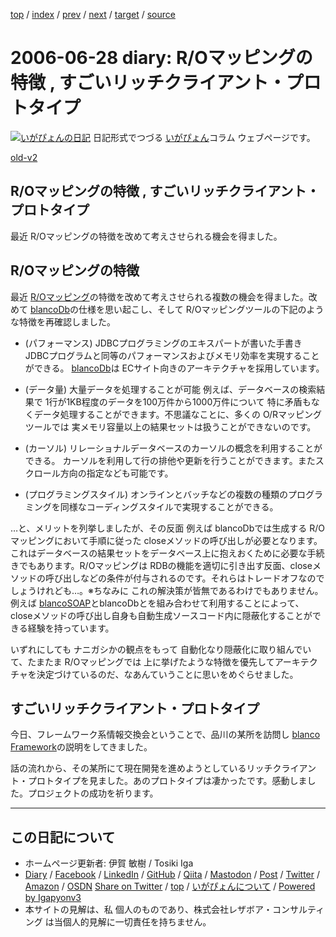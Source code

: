 [top](../index.html) 
 / [index](index.html) 
 / [prev](ig060626.html) 
 / [next](ig060702.html) 
 / [target](https://www.igapyon.jp/igapyon/diary/2006/ig060628.html) 
 / [source](https://github.com/igapyon/diary/blob/master/2006/ig060628.src.md) 

2006-06-28 diary: R/Oマッピングの特徴 , すごいリッチクライアント・プロトタイプ
=====================================================================================================
[![いがぴょんの日記](https://www.igapyon.jp/igapyon/diary/images/iga202308_64.jpg "いがぴょん")](https://www.igapyon.jp/igapyon/diary/memo/memoigapyon.html) 日記形式でつづる [いがぴょん](https://www.igapyon.jp/igapyon/diary/memo/memoigapyon.html)コラム ウェブページです。

[old-v2](ig060628-orig.html)

## R/Oマッピングの特徴 , すごいリッチクライアント・プロトタイプ

最近 R/Oマッピングの特徴を改めて考えさせられる機会を得ました。


## R/Oマッピングの特徴

最近 [R/Oマッピング](https://www.igapyon.jp/igapyon/diary/keyword/romap.html)の特徴を改めて考えさせられる複数の機会を得ました。改めて [blancoDb](https://www.igapyon.jp/blanco/blancodb.html)の仕様を思い起こし、そして
R/Oマッピングツールの下記のような特徴を再確認しました。

* (パフォーマンス) JDBCプログラミングのエキスパートが書いた手書きJDBCプログラムと同等のパフォーマンスおよびメモリ効率を実現することができる。
  [blancoDb](https://www.igapyon.jp/blanco/blancodb.html)は ECサイト向きのアーキテクチャを採用しています。
  
* (データ量) 大量データを処理することが可能
  例えば、データベースの検索結果で 1行が1KB程度のデータを100万件から1000万件について 特に矛盾もなくデータ処理することができます。不思議なことに、多くの
  O/Rマッピングツールでは 実メモリ容量以上の結果セットは扱うことができないのです。
  
* (カーソル) リレーショナルデータベースのカーソルの概念を利用することができる。
  カーソルを利用して行の排他や更新を行うことができます。またスクロール方向の指定なども可能です。
  
* (プログラミングスタイル) オンラインとバッチなどの複数の種類のプログラミングを同様なコーディングスタイルで実現することができる。

…と、メリットを列挙しましたが、その反面 例えば blancoDbでは生成する R/Oマッピングにおいて手順に従った closeメソッドの呼び出しが必要となります。これはデータベースの結果セットをデータベース上に抱えおくために必要な手続きでもあります。R/Oマッピングは
RDBの機能を適切に引き出す反面、closeメソッドの呼び出しなどの条件が付与されるのです。それらはトレードオフなのでしょうけれども…。※ちなみに これの解決策が皆無であるわけでもありません。例えば [blancoSOAP](https://www.igapyon.jp/blanco/blancosoap.html)とblancoDbとを組み合わせて利用することによって、closeメソッドの呼び出し自身も自動生成ソースコード内に隠蔽化することができる経験を持っています。

いずれにしても ナニガシかの観点をもって 自動化なり隠蔽化に取り組んでいて、たまたま R/Oマッピングでは 上に挙げたような特徴を優先してアーキテクチャを決定づけているのだ、なあんていうことに思いをめぐらせました。

## すごいリッチクライアント・プロトタイプ

今日、フレームワーク系情報交換会ということで、品川の某所を訪問し [blanco Framework](https://www.igapyon.jp/blanco/blanco.ja.html)の説明をしてきました。

話の流れから、その某所にて現在開発を進めようとしているリッチクライアント・プロトタイプを見ました。あのプロトタイプは凄かったです。感動しました。プロジェクトの成功を祈ります。


----------------------------------------------------------------------------------------------------

## この日記について

* ホームページ更新者: 伊賀 敏樹 / Tosiki Iga
* [Diary](https://www.igapyon.jp/igapyon/diary/) / [Facebook](https://www.facebook.com/igapyon) / [LinkedIn](https://www.linkedin.com/in/toshikiiga) / [GitHub](https://github.com/igapyon) / [Qiita](https://qiita.com/igapyon) / [Mastodon](https://social.vivaldi.net/@igapyon) / [Post](https://post.news/igapyon) / [Twitter](https://twitter.com/ToshikiIga) / [Amazon](https://www.amazon.co.jp/%E4%BC%8A%E8%B3%80-%E6%95%8F%E6%A8%B9/e/B004LTQWCQ) / [OSDN](https://ja.osdn.net/users/iga/)
[Share on Twitter](https://twitter.com/intent/tweet?hashtags=igapyon%2Cdiary%2C%E3%81%84%E3%81%8C%E3%81%B4%E3%82%87%E3%82%93&text=R%2FO%E3%83%9E%E3%83%83%E3%83%94%E3%83%B3%E3%82%B0%E3%81%AE%E7%89%B9%E5%BE%B4+%2C+%E3%81%99%E3%81%94%E3%81%84%E3%83%AA%E3%83%83%E3%83%81%E3%82%AF%E3%83%A9%E3%82%A4%E3%82%A2%E3%83%B3%E3%83%88%E3%83%BB%E3%83%97%E3%83%AD%E3%83%88%E3%82%BF%E3%82%A4%E3%83%97&url=https%3A%2F%2Fwww.igapyon.jp%2Figapyon%2Fdiary%2F2006%2Fig060628.html) / [top](../index.html) / [いがぴょんについて](https://www.igapyon.jp/igapyon/diary/memo/memoigapyon.html) / [Powered by Igapyonv3](https://github.com/igapyon/igapyonv3)
* 本サイトの見解は、私 個人のものであり、株式会社レザボア・コンサルティング は当個人的見解に一切責任を持ちません。 
